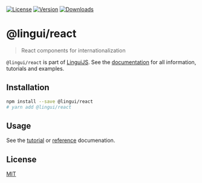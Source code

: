 [![License][badge-license]][license]
[![Version][badge-version]][package]
[![Downloads][badge-downloads]][package]

# @lingui/react

> React components for internationalization

`@lingui/react` is part of [LinguiJS][linguijs]. See the [documentation][documentation] for all information, tutorials and examples.

## Installation

```sh
npm install --save @lingui/react
# yarn add @lingui/react
```

## Usage

See the [tutorial][tutorial] or [reference][reference] documenation.

## License

[MIT][license]

[license]: https://github.com/lingui/js-lingui/blob/main/LICENSE
[linguijs]: https://github.com/lingui/js-lingui
[documentation]: https://lingui.dev
[tutorial]: https://lingui.dev/tutorials/react
[reference]: https://lingui.dev/ref/react
[package]: https://www.npmjs.com/package/@lingui/react
[badge-downloads]: https://img.shields.io/npm/dw/@lingui/react.svg
[badge-version]: https://img.shields.io/npm/v/@lingui/react.svg
[badge-license]: https://img.shields.io/npm/l/@lingui/react.svg
